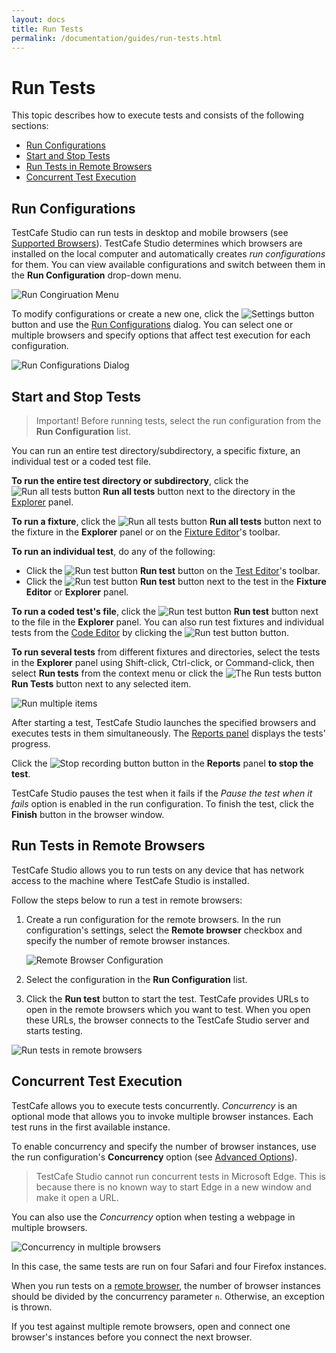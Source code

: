 ```yaml
---
layout: docs
title: Run Tests
permalink: /documentation/guides/run-tests.html
---
```

# Run Tests

This topic describes how to execute tests and consists of the following sections:

* [Run Configurations](#run-configurations)
* [Start and Stop Tests](#start-and-stop-tests)
* [Run Tests in Remote Browsers](#run-tests-in-remote-browsers)
* [Concurrent Test Execution](#concurrent-test-execution)

## Run Configurations

TestCafe Studio can run tests in desktop and mobile browsers (see [Supported Browsers](../../references/supported-browsers.md)). TestCafe Studio determines which browsers are installed on the local computer and automatically creates *run configurations* for them. You can view available configurations and switch between them in the **Run Configuration** drop-down menu.

![Run Congiruation Menu](../../images/guides/run-configuration-list.png)

To modify configurations or create a new one, click the ![Settings button](../../images/guides/settings-icon.png) button and use the [Run Configurations](../user-interface/run-configurations-dialog.md) dialog. You can select one or multiple browsers and specify options that affect test execution for each configuration.

![Run Configurations Dialog](../../images/guides/run-configurations-dialog.png)

## Start and Stop Tests

> Important! Before running tests, select the run configuration from the **Run Configuration** list.

You can run an entire test directory/subdirectory, a specific fixture, an individual test or a coded test file.

**To run the entire test directory or subdirectory**, click the ![Run all tests button](../../images/guides/action-run-icon.png) **Run all tests** button next to the directory in the [Explorer](../user-interface/explorer-panel.md) panel.

**To run a fixture**, click the ![Run all tests button](../../images/guides/action-run-icon.png) **Run all tests** button next to the fixture in the **Explorer** panel or on the [Fixture Editor](../user-interface/fixture-editor.md)'s toolbar.

**To run an individual test**, do any of the following:

* Click the ![Run test button](../../images/guides/action-run-icon.png) **Run test** button on the [Test Editor](../user-interface/test-editor.md)'s toolbar.
* Click the ![Run test button](../../images/guides/action-run-icon.png) **Run test** button next to the test in the **Fixture Editor** or **Explorer** panel.

**To run a coded test's file**, click the ![Run test button](../../images/guides/action-run-icon.png) **Run test** button next to the file in the **Explorer** panel. You can also run test fixtures and individual tests from the [Code Editor](../user-interface/code-editor.md) by clicking the ![Run test button](../../images/guides/action-run-icon.png) button.

**To run several tests** from different fixtures and directories, select the tests in the **Explorer** panel using Shift-click, Ctrl-click, or Command-click, then select **Run tests** from the context menu or click the ![The Run tests button](../../images/user-interface/context-menu/run-tests.png) **Run Tests** button next to any selected item.

![Run multiple items](../../images/user-interface/running-multiple-items.png)

After starting a test, TestCafe Studio launches the specified browsers and executes tests in them simultaneously. The [Reports panel](../user-interface/reports-panel.md) displays the tests' progress.

Click the ![Stop recording button](../../images/guides/stop-recording-icon.png) button in the **Reports** panel **to stop the test**.

TestCafe Studio pauses the test when it fails if the *Pause the test when it fails* option is enabled in the run configuration. To finish the test, click the **Finish** button in the browser window.

## Run Tests in Remote Browsers

TestCafe Studio allows you to run tests on any device that has network access to the machine where TestCafe Studio is installed.

Follow the steps below to run a test in remote browsers:

1. Create a run configuration for the remote browsers. In the run configuration's settings, select the **Remote browser** checkbox and specify the number of remote browser instances.

    ![Remote Browser Configuration](../../images/guides/remote-browser-configuration.png)

2. Select the configuration in the **Run Configuration** list.
3. Click the **Run test** button to start the test. TestCafe provides URLs to open in the remote browsers which you want to test. When you open these URLs, the browser connects to the TestCafe Studio server and starts testing.

![Run tests in remote browsers](../../images/guides/running-in-remote-browsers.png)

## Concurrent Test Execution

TestCafe allows you to execute tests concurrently. *Concurrency* is an optional mode that allows you to invoke multiple browser instances. Each test runs in the first available instance.

To enable concurrency and specify the number of browser instances, use the run configuration's **Concurrency** option (see [Advanced Options](../user-interface/run-configurations-dialog.md#advanced-options)).

> TestCafe Studio cannot run concurrent tests in Microsoft Edge. This is because there is no known way to start Edge in a new window and make it open a URL.

You can also use the *Concurrency* option when testing a webpage in multiple browsers.

![Concurrency in multiple browsers](../../images/guides/concurrency-multiple-browsers.png)

In this case, the same tests are run on four Safari and four Firefox instances.

When you run tests on a [remote browser](#run-tests-in-remote-browsers), the number of browser instances should be divided by the concurrency parameter `n`. Otherwise, an exception is thrown.

If you test against multiple remote browsers, open and connect one browser's instances before you connect the next browser.

